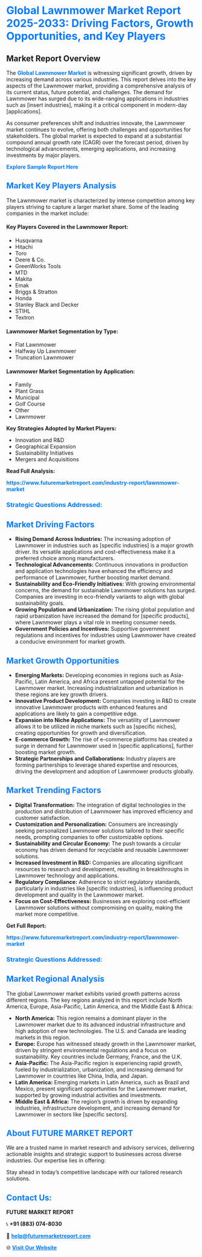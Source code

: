 <h1 style="color: #007BFF;">Global Lawnmower Market Report 2025-2033: Driving Factors, Growth Opportunities, and Key Players</h1>

<section id="overview">
<h2>Market Report Overview</h2>
<p>The <a href="https://www.futuremarketreport.com/industry-report/lawnmower-market" style="color: #007BFF; text-decoration: none;"><strong>Global Lawnmower Market</strong></a> is witnessing significant growth, driven by increasing demand across various industries. This report delves into the key aspects of the Lawnmower market, providing a comprehensive analysis of its current status, future potential, and challenges. The demand for Lawnmower has surged due to its wide-ranging applications in industries such as [insert industries], making it a critical component in modern-day [applications].</p>
<p>As consumer preferences shift and industries innovate, the Lawnmower market continues to evolve, offering both challenges and opportunities for stakeholders. The global market is expected to expand at a substantial compound annual growth rate (CAGR) over the forecast period, driven by technological advancements, emerging applications, and increasing investments by major players.</p>
</section>

<section id="overview">
<p><a href="https://www.futuremarketreport.com/request-sample/reportId=124628" style="color: #007BFF; text-decoration: none;"><strong>Explore Sample Report Here</strong></a></p>
</section>

<section id="key-players">
<h2 style="color: #007BFF;">Market Key Players Analysis</h2>
<p>The Lawnmower market is characterized by intense competition among key players striving to capture a larger market share. Some of the leading companies in the market include:</p>
<h4>Key Players Covered in the Lawnmower Report:</h4>
<ul><li>Husqvarna</li><li>Hitachi</li><li>Toro</li><li>Deere &amp; Co.</li><li>GreenWorks Tools</li><li>MTD</li><li>Makita</li><li>Emak</li><li>Briggs &amp; Stratton</li><li>Honda</li><li>Stanley Black and Decker</li><li>STIHL</li><li>Textron</li></ul>
<h4>Lawnmower Market Segmentation by Type:</h4>
<ul><li>Flat Lawnmower</li><li>Halfway Up Lawnmower</li><li>Truncation Lawnmower</li></ul>

<h4>Lawnmower Market Segmentation by Application:</h4>
<ul><li>Family</li><li>Plant Grass</li><li>Municipal</li><li>Golf Course</li><li>Other</li><li>Lawnmower</li></ul>
<p><strong>Key Strategies Adopted by Market Players:</strong></p>
<ul>
<li>Innovation and R&D</li>
<li>Geographical Expansion</li>
<li>Sustainability Initiatives</li>
<li>Mergers and Acquisitions</li>
</ul>
</section>

<section>
<p><strong>Read Full Analysis: </strong></p><a href="https://www.futuremarketreport.com/industry-report/lawnmower-market" style="color: #007BFF; text-decoration: none;"><strong>https://www.futuremarketreport.com/industry-report/lawnmower-market</strong></a>
<h3 style="color: #007BFF;">Strategic Questions Addressed:</h3>
</section>

<section id="driving-factors">
<h2 style="color: #007BFF;">Market Driving Factors</h2>
<ul>
<li><strong>Rising Demand Across Industries:</strong> The increasing adoption of Lawnmower in industries such as [specific industries] is a major growth driver. Its versatile applications and cost-effectiveness make it a preferred choice among manufacturers.</li>
<li><strong>Technological Advancements:</strong> Continuous innovations in production and application technologies have enhanced the efficiency and performance of Lawnmower, further boosting market demand.</li>
<li><strong>Sustainability and Eco-Friendly Initiatives:</strong> With growing environmental concerns, the demand for sustainable Lawnmower solutions has surged. Companies are investing in eco-friendly variants to align with global sustainability goals.</li>
<li><strong>Growing Population and Urbanization:</strong> The rising global population and rapid urbanization have increased the demand for [specific products], where Lawnmower plays a vital role in meeting consumer needs.</li>
<li><strong>Government Policies and Incentives:</strong> Supportive government regulations and incentives for industries using Lawnmower have created a conducive environment for market growth.</li>
</ul>
</section>

<section id="growth-opportunities">
<h2 style="color: #007BFF;">Market Growth Opportunities</h2>
<ul>
<li><strong>Emerging Markets:</strong> Developing economies in regions such as Asia-Pacific, Latin America, and Africa present untapped potential for the Lawnmower market. Increasing industrialization and urbanization in these regions are key growth drivers.</li>
<li><strong>Innovative Product Development:</strong> Companies investing in R&D to create innovative Lawnmower products with enhanced features and applications are likely to gain a competitive edge.</li>
<li><strong>Expansion into Niche Applications:</strong> The versatility of Lawnmower allows it to be utilized in niche markets such as [specific niches], creating opportunities for growth and diversification.</li>
<li><strong>E-commerce Growth:</strong> The rise of e-commerce platforms has created a surge in demand for Lawnmower used in [specific applications], further boosting market growth.</li>
<li><strong>Strategic Partnerships and Collaborations:</strong> Industry players are forming partnerships to leverage shared expertise and resources, driving the development and adoption of Lawnmower products globally.</li>
</ul>
</section>

<section id="trending-factors">
<h2 style="color: #007BFF;">Market Trending Factors</h2>
<ul>
<li><strong>Digital Transformation:</strong> The integration of digital technologies in the production and distribution of Lawnmower has improved efficiency and customer satisfaction.</li>
<li><strong>Customization and Personalization:</strong> Consumers are increasingly seeking personalized Lawnmower solutions tailored to their specific needs, prompting companies to offer customizable options.</li>
<li><strong>Sustainability and Circular Economy:</strong> The push towards a circular economy has driven demand for recyclable and reusable Lawnmower solutions.</li>
<li><strong>Increased Investment in R&D:</strong> Companies are allocating significant resources to research and development, resulting in breakthroughs in Lawnmower technology and applications.</li>
<li><strong>Regulatory Compliance:</strong> Adherence to strict regulatory standards, particularly in industries like [specific industries], is influencing product development and quality in the Lawnmower market.</li>
<li><strong>Focus on Cost-Effectiveness:</strong> Businesses are exploring cost-efficient Lawnmower solutions without compromising on quality, making the market more competitive.</li>
</ul>
</section>

<section>
<p><strong>Get Full Report: </strong></p><a href="https://www.futuremarketreport.com/industry-report/lawnmower-market" style="color: #007BFF; text-decoration: none;"><strong>https://www.futuremarketreport.com/industry-report/lawnmower-market</strong></a>
<h3 style="color: #007BFF;">Strategic Questions Addressed:</h3>
</section>


<section id="regional-analysis">
<h2 style="color: #007BFF;">Market Regional Analysis</h2>
<p>The global Lawnmower market exhibits varied growth patterns across different regions. The key regions analyzed in this report include North America, Europe, Asia-Pacific, Latin America, and the Middle East & Africa:</p>
<ul>
<li><strong>North America:</strong> This region remains a dominant player in the Lawnmower market due to its advanced industrial infrastructure and high adoption of new technologies. The U.S. and Canada are leading markets in this region.</li>
<li><strong>Europe:</strong> Europe has witnessed steady growth in the Lawnmower market, driven by stringent environmental regulations and a focus on sustainability. Key countries include Germany, France, and the U.K.</li>
<li><strong>Asia-Pacific:</strong> The Asia-Pacific region is experiencing rapid growth, fueled by industrialization, urbanization, and increasing demand for Lawnmower in countries like China, India, and Japan.</li>
<li><strong>Latin America:</strong> Emerging markets in Latin America, such as Brazil and Mexico, present significant opportunities for the Lawnmower market, supported by growing industrial activities and investments.</li>
<li><strong>Middle East & Africa:</strong> The region’s growth is driven by expanding industries, infrastructure development, and increasing demand for Lawnmower in sectors like [specific sectors].</li>
</ul>
</section>

<footer>
<h2 style="color: #007BFF;">About FUTURE MARKET REPORT</h2>
<p>We are a trusted name in market research and advisory services, delivering actionable insights and strategic support to businesses across diverse industries. Our expertise lies in offering:</p>

<p>Stay ahead in today’s competitive landscape with our tailored research solutions.</p>

<h2 style="color: #007BFF;">Contact Us:</h2>
<p><strong>FUTURE MARKET REPORT</strong></p>
<p>📞 <strong>+91 (883) 074-8030</strong></p>
<p>📧 <strong><a href="mailto:help@futuremarketreport.com" style="color: #007BFF;">help@futuremarketreport.com</a></strong></p>
<p>🌐 <strong><a href="https://www.futuremarketreport.com/" style="color: #007BFF;">Visit Our Website</a></strong></p>
</footer>